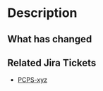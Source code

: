# Description

## What has changed

<!-- Add in a short description of the change. -->

## Related Jira Tickets

<!-- Link any Jira tickets that is related to like so: -->
* [PCPS-xyz](https://jira.devops.lloydsbanking.com.mcas.ms/browse/PCPS-xyz)
